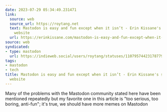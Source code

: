 ```yaml
---
date: 2023-07-29 05:34:49.231471
link:
  source: web
  source_url: https://roytang.net
  text: Mastodon is easy and fun except when it isn’t - Erin Kissane's small internet
    website
  url: https://erinkissane.com/mastodon-is-easy-and-fun-except-when-it-isnt
source: web
syndicated:
- type: mastodon
  url: https://indieweb.social/users/roytang/statuses/110795744231787798
tags:
- mastodon
- tech
title: Mastodon is easy and fun except when it isn’t - Erin Kissane's small internet
  website
---
```


Many of the problems with the Mastodon community stated here have been mentioned repeatedly but my favorite one in this article is "too serious, too boring, anti-fun"; it's true, we should have more memes on Mastodon